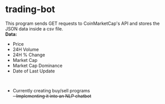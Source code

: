 # trading-bot

This program sends GET requests to CoinMarketCap's API and stores the JSON data inside a csv file.
<br>
**Data:**
  - Price
  - 24H Volume
  - 24H % Change
  - Market Cap
  - Market Cap Dominance
  - Date of Last Update
<br>

- Currently creating buy/sell programs <br>
~~- Implementing it into an NLP chatbot~~

